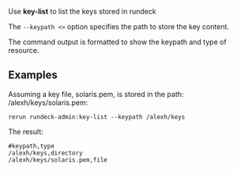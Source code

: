 Use **key-list** to list the keys stored in rundeck

The `--keypath <>` option specifies the path to store the key content.

The command output is formatted to show the keypath and type of resource.


Examples
--------

Assuming a key file, solaris.pem, is stored in the path: /alexh/keys/solaris.pem:

    rerun rundeck-admin:key-list --keypath /alexh/keys

The result:

    #keypath,type
    /alexh/keys,directory
    /alexh/keys/solaris.pem,file



